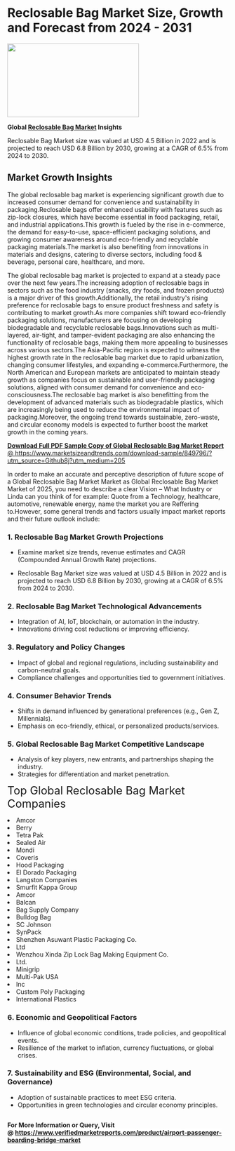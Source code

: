 <H1>Reclosable Bag Market Size, Growth and Forecast from 2024 - 2031</H1><img class="aligncenter size-medium wp-image-584254" src="https://thirdeyenews.in/wp-content/uploads/2024/09/Global-Market-Research-300x168.jpeg" alt="" width="300" height="168" /><p><strong>Global&nbsp;<a href="https://www.marketsizeandtrends.com/download-sample/849796/?utm_source=Github8j?utm_medium=205">Reclosable Bag Market</a> Insights</strong></p><p>Reclosable Bag Market size was valued at USD 4.5 Billion in 2022 and is projected to reach USD 6.8 Billion by 2030, growing at a CAGR of 6.5% from 2024 to 2030.</p><p><h2>Market Growth Insights</h2> <p>The global reclosable bag market is experiencing significant growth due to increased consumer demand for convenience and sustainability in packaging.Reclosable bags offer enhanced usability with features such as zip-lock closures, which have become essential in food packaging, retail, and industrial applications.This growth is fueled by the rise in e-commerce, the demand for easy-to-use, space-efficient packaging solutions, and growing consumer awareness around eco-friendly and recyclable packaging materials.The market is also benefiting from innovations in materials and designs, catering to diverse sectors, including food & beverage, personal care, healthcare, and more.</p> <p><a href="#"></a></p> <p>The global reclosable bag market is projected to expand at a steady pace over the next few years.The increasing adoption of reclosable bags in sectors such as the food industry (snacks, dry foods, and frozen products) is a major driver of this growth.Additionally, the retail industry's rising preference for reclosable bags to ensure product freshness and safety is contributing to market growth.As more companies shift toward eco-friendly packaging solutions, manufacturers are focusing on developing biodegradable and recyclable reclosable bags.Innovations such as multi-layered, air-tight, and tamper-evident packaging are also enhancing the functionality of reclosable bags, making them more appealing to businesses across various sectors.The Asia-Pacific region is expected to witness the highest growth rate in the reclosable bag market due to rapid urbanization, changing consumer lifestyles, and expanding e-commerce.Furthermore, the North American and European markets are anticipated to maintain steady growth as companies focus on sustainable and user-friendly packaging solutions, aligned with consumer demand for convenience and eco-consciousness.The reclosable bag market is also benefitting from the development of advanced materials such as biodegradable plastics, which are increasingly being used to reduce the environmental impact of packaging.Moreover, the ongoing trend towards sustainable, zero-waste, and circular economy models is expected to further boost the market growth in the coming years.<p><a href="#"></p><p><span class=""><strong>Download Full PDF Sample Copy of Global Reclosable Bag Market Report</strong> @ <a href="https://www.marketsizeandtrends.com/download-sample/849796/?utm_source=Github8j?utm_medium=205" target="_blank">https://www.marketsizeandtrends.com/download-sample/849796/?utm_source=Github8j?utm_medium=205</a></span></p><p>In order to make an accurate and perceptive description of future scope of a Global&nbsp;Reclosable Bag Market Market as Global&nbsp;Reclosable Bag Market Market of 2025, you need to describe a clear Vision &ndash; What Industry or Linda can you think of for example: Quote from a Technology, healthcare, automotive, renewable energy, name the market you are Reffering to.However, some general trends and factors usually impact market reports and their future outlook include:</p><h3>1.&nbsp;<strong>Reclosable Bag Market Growth Projections</strong></h3><ul><li>Examine market size trends, revenue estimates and CAGR (Compounded Annual Growth Rate) projections.</li><li><p>Reclosable Bag Market size was valued at USD 4.5 Billion in 2022 and is projected to reach USD 6.8 Billion by 2030, growing at a CAGR of 6.5% from 2024 to 2030.</p></li></ul><h3>2.&nbsp;<strong>Reclosable Bag Market Technological Advancements</strong></h3><ul><li>Integration of AI, IoT, blockchain, or automation in the industry.</li><li>Innovations driving cost reductions or improving efficiency.</li></ul><h3>3.&nbsp;<strong>Regulatory and Policy Changes</strong></h3><ul><li>Impact of global and regional regulations, including sustainability and carbon-neutral goals.</li><li>Compliance challenges and opportunities tied to government initiatives.</li></ul><h3>4.&nbsp;<strong>Consumer Behavior Trends</strong></h3><ul><li>Shifts in demand influenced by generational preferences (e.g., Gen Z, Millennials).</li><li>Emphasis on eco-friendly, ethical, or personalized products/services.</li></ul><h3>5.&nbsp;<strong>Global Reclosable Bag Market Competitive Landscape</strong></h3><ul><li>Analysis of key players, new entrants, and partnerships shaping the industry.</li><li>Strategies for differentiation and market penetration.</li></ul><p data-pm-slice="1 1 []"><span style="color: inherit; font-family: inherit; font-size: 25px;">Top Global Reclosable Bag Market Companies</span></p><div class="" data-test-id=""><p><li>Amcor</li><li> Berry</li><li> Tetra Pak</li><li> Sealed Air</li><li> Mondi</li><li> Coveris</li><li> Hood Packaging</li><li> El Dorado Packaging</li><li> Langston Companies</li><li> Smurfit Kappa Group</li><li> Amcor</li><li> Balcan</li><li> Bag Supply Company</li><li> Bulldog Bag</li><li> SC Johnson</li><li> SynPack</li><li> Shenzhen Asuwant Plastic Packaging Co.</li><li>Ltd</li><li> Wenzhou Xinda Zip Lock Bag Making Equipment Co.</li><li> Ltd.</li><li> Minigrip</li><li> Multi-Pak USA</li><li> Inc</li><li> Custom Poly Packaging</li><li> International Plastics</li></p></div><h3>6.&nbsp;<strong>Economic and Geopolitical Factors</strong></h3><ul><li>Influence of global economic conditions, trade policies, and geopolitical events.</li><li>Resilience of the market to inflation, currency fluctuations, or global crises.</li></ul><h3>7.&nbsp;<strong>Sustainability and ESG (Environmental, Social, and Governance)</strong></h3><ul><li>Adoption of sustainable practices to meet ESG criteria.</li><li>Opportunities in green technologies and circular economy principles.</li></ul><h2><strong style="font-size: 14px;">For More Information or Query, Visit @&nbsp;</strong><a style="background-color: #ffffff; font-size: 14px;" href="https://www.marketsizeandtrends.com/report/reclosable-bag-market/" target="_blank">https://www.verifiedmarketreports.com/product/airport-passenger-boarding-bridge-market</a></h2>